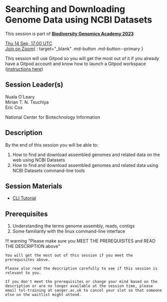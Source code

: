 # Searching and Downloading Genome Data using NCBI Datasets

This session is part of [**Biodiversity Genomics Academy 2023**](https://BGA23.org)

[Thu 14 Sep, 17:00 UTC](https://www.addevent.com/dir/?client=alorivImKzRucZeDgmNK105600&start=Thu+14+Sep+2023+17:00&end=Thu+14+Sep+2023+18:00&title=BGA23+Searching+and+Downloading+Genome+Data+using+NCBI+Datasets&location=Online%2C+Zoom&timezone=Africa%2FMonrovia&organizer=Biodiversity+Genomics+Academy+2023&description=https%3A%2F%2Fsanger.zoom.us%2Fj%2F98314386146%3Fpwd%3DaTdHWStuOEZaVWxSWXdVQndXZ0lHZz09%5Cn%5Cnhttps%3A%2F%2FBGA23.org%2Fncbidatasets)  
[Join on Zoom](https://sanger.zoom.us/j/98314386146?pwd=aTdHWStuOEZaVWxSWXdVQndXZ0lHZz09){ : target="_blank" .md-button .md-button--primary }

This session will use Gitpod so you will get the most out of it if you already have a Gitpod account and know how to launch a Gitpod workspace ([instructions here](https://BGA23.org/gitpod))

## Session Leader(s)

Nuala O'Leary  
Mirian T. N. Tsuchiya  
Eric Cox  

National Center for Biotechnology Information

## Description

By the end of this session you will be able to:

1. How to find and download assembled genomes and related data on the web using NCBI Datasets
2. How to find and download assembled genomes and related data using NCBI Datasets command-line tools

## Session Materials

- [CLI Tutorial](NCBI-datasets-cli.md)

## Prerequisites

1. Understanding the terms genome assembly, reads, contigs
2. Some familiarity with the linux command-line interface

!!! warning "Please make sure you MEET THE PREREQUISITES and READ THE DESCRIPTION above"

    You will get the most out of this session if you meet the prerequisites above.

    Please also read the description carefully to see if this session is relevant to you.
    
    If you don't meet the prerequisites or change your mind based on the description or are no longer available at the session time, please email tol-training at sanger.ac.uk to cancel your slot so that someone else on the waitlist might attend.
